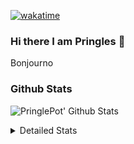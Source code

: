 [![wakatime](https://wakatime.com/badge/user/abd317df-612e-44b4-8787-15db7b574b2f.svg)](https://wakatime.com/@abd317df-612e-44b4-8787-15db7b574b2f)
### Hi there I am Pringles 👋

Bonjourno

### Github Stats
![PringlePot' Github Stats](https://github-readme-stats.vercel.app/api?username=PringlePot&show_icons=true&theme=dark&count_private=true)

<details>
  <summary>Detailed Stats</summary>
    
<!--START_SECTION:waka-->
![Code Time](http://img.shields.io/badge/Code%20Time-515%20hrs%208%20mins-blue)

![Profile Views](http://img.shields.io/badge/Profile%20Views-2-blue)

![Lines of code](https://img.shields.io/badge/From%20Hello%20World%20I%27ve%20Written-139%20Thousand%20lines%20of%20code-blue)

**🐱 My GitHub Data** 

> 🏆 326 Contributions in the Year 2022
 > 
> 📦 91.1 kB Used in GitHub's Storage 
 > 
> 🚫 Not Opted to Hire
 > 
> 📜 11 Public Repositories 
 > 
> 🔑 12 Private Repositories  
 > 
**I'm an Early 🐤** 

```text
🌞 Morning    148 commits    ████░░░░░░░░░░░░░░░░░░░░░   16.61% 
🌆 Daytime    359 commits    ██████████░░░░░░░░░░░░░░░   40.29% 
🌃 Evening    384 commits    ██████████░░░░░░░░░░░░░░░   43.1% 
🌙 Night      0 commits      ░░░░░░░░░░░░░░░░░░░░░░░░░   0.0%

```
📅 **I'm Most Productive on Sunday** 

```text
Monday       178 commits    █████░░░░░░░░░░░░░░░░░░░░   19.98% 
Tuesday      74 commits     ██░░░░░░░░░░░░░░░░░░░░░░░   8.31% 
Wednesday    90 commits     ██░░░░░░░░░░░░░░░░░░░░░░░   10.1% 
Thursday     130 commits    ███░░░░░░░░░░░░░░░░░░░░░░   14.59% 
Friday       76 commits     ██░░░░░░░░░░░░░░░░░░░░░░░   8.53% 
Saturday     150 commits    ████░░░░░░░░░░░░░░░░░░░░░   16.84% 
Sunday       193 commits    █████░░░░░░░░░░░░░░░░░░░░   21.66%

```


📊 **This Week I Spent My Time On** 

```text
⌚︎ Time Zone: Europe/Amsterdam

💬 Programming Languages: 
TypeScript               4 hrs 1 min         ████████████░░░░░░░░░░░░░   48.44% 
Go                       3 hrs 3 mins        █████████░░░░░░░░░░░░░░░░   36.8% 
CSS                      50 mins             ██░░░░░░░░░░░░░░░░░░░░░░░   10.21% 
JavaScript               8 mins              ░░░░░░░░░░░░░░░░░░░░░░░░░   1.8% 
JSON                     7 mins              ░░░░░░░░░░░░░░░░░░░░░░░░░   1.5%

🔥 Editors: 
WebStorm                 5 hrs 11 mins       ███████████████░░░░░░░░░░   62.53% 
GoLand                   3 hrs 6 mins        █████████░░░░░░░░░░░░░░░░   37.47%

🐱‍💻 Projects: 
Frontend                 5 hrs 11 mins       ███████████████░░░░░░░░░░   62.53% 
Backend                  3 hrs 6 mins        █████████░░░░░░░░░░░░░░░░   37.47%

💻 Operating System: 
Windows                  8 hrs 18 mins       █████████████████████████   100.0%

```

**I Mostly Code in Java** 

```text
Java                     9 repos             ███████████░░░░░░░░░░░░░░   47.37% 
JavaScript               2 repos             ██░░░░░░░░░░░░░░░░░░░░░░░   10.53% 
TypeScript               2 repos             ██░░░░░░░░░░░░░░░░░░░░░░░   10.53% 
HTML                     2 repos             ██░░░░░░░░░░░░░░░░░░░░░░░   10.53% 
Python                   1 repo              █░░░░░░░░░░░░░░░░░░░░░░░░   5.26%

```


**Timeline**

![Chart not found](https://raw.githubusercontent.com/PringlePot/PringlePot/main/charts/bar_graph.png) 


 Last Updated on 17/05/2022 01:01:16 UTC
<!--END_SECTION:waka-->

</details>
